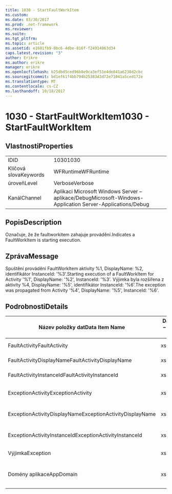 ```yaml
---
title: 1030 - StartFaultWorkItem
ms.custom: 
ms.date: 03/30/2017
ms.prod: .net-framework
ms.reviewer: 
ms.suite: 
ms.tgt_pltfrm: 
ms.topic: article
ms.assetid: e1601fb9-0bc6-4dbe-816f-f24914063d34
caps.latest.revision: "3"
author: Erikre
ms.author: erikre
manager: erikre
ms.openlocfilehash: b25dbd5ced96b8e9ca3ef51e4de841a6238d2cbc
ms.sourcegitcommit: bd1ef61f4bb794b25383d3d72e71041a5ced172e
ms.translationtype: MT
ms.contentlocale: cs-CZ
ms.lasthandoff: 10/18/2017
---
```

# <a name="1030---startfaultworkitem"></a><span data-ttu-id="514e6-102">1030 - StartFaultWorkItem</span><span class="sxs-lookup"><span data-stu-id="514e6-102">1030 - StartFaultWorkItem</span></span>
## <a name="properties"></a><span data-ttu-id="514e6-103">Vlastnosti</span><span class="sxs-lookup"><span data-stu-id="514e6-103">Properties</span></span>  
  
|||  
|-|-|  
|<span data-ttu-id="514e6-104">ID</span><span class="sxs-lookup"><span data-stu-id="514e6-104">ID</span></span>|<span data-ttu-id="514e6-105">1030</span><span class="sxs-lookup"><span data-stu-id="514e6-105">1030</span></span>|  
|<span data-ttu-id="514e6-106">Klíčová slova</span><span class="sxs-lookup"><span data-stu-id="514e6-106">Keywords</span></span>|<span data-ttu-id="514e6-107">WFRuntime</span><span class="sxs-lookup"><span data-stu-id="514e6-107">WFRuntime</span></span>|  
|<span data-ttu-id="514e6-108">úroveň</span><span class="sxs-lookup"><span data-stu-id="514e6-108">Level</span></span>|<span data-ttu-id="514e6-109">Verbose</span><span class="sxs-lookup"><span data-stu-id="514e6-109">Verbose</span></span>|  
|<span data-ttu-id="514e6-110">Kanál</span><span class="sxs-lookup"><span data-stu-id="514e6-110">Channel</span></span>|<span data-ttu-id="514e6-111">Aplikaci Microsoft Windows Server – aplikace/Debug</span><span class="sxs-lookup"><span data-stu-id="514e6-111">Microsoft-Windows-Application Server-Applications/Debug</span></span>|  
  
## <a name="description"></a><span data-ttu-id="514e6-112">Popis</span><span class="sxs-lookup"><span data-stu-id="514e6-112">Description</span></span>  
 <span data-ttu-id="514e6-113">Označuje, že že faultworkitem zahajuje provádění.</span><span class="sxs-lookup"><span data-stu-id="514e6-113">Indicates a FaultWorkItem is starting execution.</span></span>  
  
## <a name="message"></a><span data-ttu-id="514e6-114">Zpráva</span><span class="sxs-lookup"><span data-stu-id="514e6-114">Message</span></span>  
 <span data-ttu-id="514e6-115">Spuštění provádění FaultWorkItem aktivity %1, DisplayName: %2, identifikátor InstanceId: '%3'.</span><span class="sxs-lookup"><span data-stu-id="514e6-115">Starting execution of a FaultWorkItem for Activity '%1', DisplayName: '%2', InstanceId: '%3'.</span></span>  <span data-ttu-id="514e6-116">Výjimka byla rozšířena z aktivity %4, DisplayName: '%5', identifikátor InstanceId: '%6'.</span><span class="sxs-lookup"><span data-stu-id="514e6-116">The exception was propagated from Activity '%4', DisplayName: '%5', InstanceId: '%6'.</span></span>  
  
## <a name="details"></a><span data-ttu-id="514e6-117">Podrobnosti</span><span class="sxs-lookup"><span data-stu-id="514e6-117">Details</span></span>  
  
|<span data-ttu-id="514e6-118">Název položky dat</span><span class="sxs-lookup"><span data-stu-id="514e6-118">Data Item Name</span></span>|<span data-ttu-id="514e6-119">Datová položka – Typ</span><span class="sxs-lookup"><span data-stu-id="514e6-119">Data Item Type</span></span>|<span data-ttu-id="514e6-120">Popis</span><span class="sxs-lookup"><span data-stu-id="514e6-120">Description</span></span>|  
|--------------------|--------------------|-----------------|  
|<span data-ttu-id="514e6-121">FaultActivity</span><span class="sxs-lookup"><span data-stu-id="514e6-121">FaultActivity</span></span>|<span data-ttu-id="514e6-122">xs:String</span><span class="sxs-lookup"><span data-stu-id="514e6-122">xs:string</span></span>|<span data-ttu-id="514e6-123">Název typu selhání aktivity.</span><span class="sxs-lookup"><span data-stu-id="514e6-123">The type name of the fault activity.</span></span>|  
|<span data-ttu-id="514e6-124">FaultActivityDisplayName</span><span class="sxs-lookup"><span data-stu-id="514e6-124">FaultActivityDisplayName</span></span>|<span data-ttu-id="514e6-125">xs:String</span><span class="sxs-lookup"><span data-stu-id="514e6-125">xs:string</span></span>|<span data-ttu-id="514e6-126">Zobrazovaný název selhání aktivity.</span><span class="sxs-lookup"><span data-stu-id="514e6-126">The display name of the fault activity.</span></span>|  
|<span data-ttu-id="514e6-127">FaultActivityInstanceId</span><span class="sxs-lookup"><span data-stu-id="514e6-127">FaultActivityInstanceId</span></span>|<span data-ttu-id="514e6-128">xs:String</span><span class="sxs-lookup"><span data-stu-id="514e6-128">xs:string</span></span>|<span data-ttu-id="514e6-129">Id instance selhání aktivity.</span><span class="sxs-lookup"><span data-stu-id="514e6-129">The instance id of the fault activity.</span></span>|  
|<span data-ttu-id="514e6-130">ExceptionActivity</span><span class="sxs-lookup"><span data-stu-id="514e6-130">ExceptionActivity</span></span>|<span data-ttu-id="514e6-131">xs:String</span><span class="sxs-lookup"><span data-stu-id="514e6-131">xs:string</span></span>|<span data-ttu-id="514e6-132">Název typu aktivity, která vrátila výjimku.</span><span class="sxs-lookup"><span data-stu-id="514e6-132">The type name of the activity that threw the exception.</span></span>|  
|<span data-ttu-id="514e6-133">ExceptionActivityDisplayName</span><span class="sxs-lookup"><span data-stu-id="514e6-133">ExceptionActivityDisplayName</span></span>|<span data-ttu-id="514e6-134">xs:String</span><span class="sxs-lookup"><span data-stu-id="514e6-134">xs:string</span></span>|<span data-ttu-id="514e6-135">Zobrazovaný název aktivity, která vrátila výjimku.</span><span class="sxs-lookup"><span data-stu-id="514e6-135">The display name of the activity that threw the exception.</span></span>|  
|<span data-ttu-id="514e6-136">ExceptionActivityInstanceId</span><span class="sxs-lookup"><span data-stu-id="514e6-136">ExceptionActivityInstanceId</span></span>|<span data-ttu-id="514e6-137">xs:String</span><span class="sxs-lookup"><span data-stu-id="514e6-137">xs:string</span></span>|<span data-ttu-id="514e6-138">Id instance aktivity, která vrátila výjimku.</span><span class="sxs-lookup"><span data-stu-id="514e6-138">The instance id of the activity that threw the exception.</span></span>|  
|<span data-ttu-id="514e6-139">Výjimka</span><span class="sxs-lookup"><span data-stu-id="514e6-139">Exception</span></span>|<span data-ttu-id="514e6-140">xs:String</span><span class="sxs-lookup"><span data-stu-id="514e6-140">xs:string</span></span>|<span data-ttu-id="514e6-141">Podrobnosti o výjimce pro výjimky</span><span class="sxs-lookup"><span data-stu-id="514e6-141">The exception details for the exception</span></span>|  
|<span data-ttu-id="514e6-142">Domény aplikace</span><span class="sxs-lookup"><span data-stu-id="514e6-142">AppDomain</span></span>|<span data-ttu-id="514e6-143">xs:String</span><span class="sxs-lookup"><span data-stu-id="514e6-143">xs:string</span></span>|<span data-ttu-id="514e6-144">Řetězec vrácený AppDomain.CurrentDomain.FriendlyName.</span><span class="sxs-lookup"><span data-stu-id="514e6-144">The string returned by AppDomain.CurrentDomain.FriendlyName.</span></span>|
